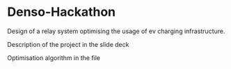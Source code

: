 # Denso-Hackathon

Design of a relay system optimising the usage of ev charging infrastructure.

Description of the project in the slide deck

Optimisation algorithm in the file
